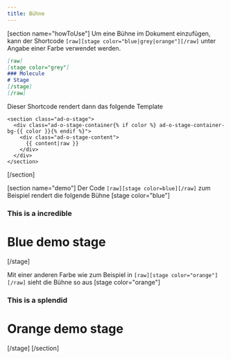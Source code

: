 ```yaml
---
title: Bühne
---
```

[section name="howToUse"]
Um eine Bühne im Dokument einzufügen, kann der Shortcode `[raw][stage color="blue|grey|orange"][/raw]` unter Angabe einer Farbe verwendet werden.
```markdown
[raw]
[stage color="grey"]
### Molecule
# Stage
[/stage]
[/raw]
```

Dieser Shortcode rendert dann das folgende Template
```twig
<section class="ad-o-stage">
  <div class="ad-o-stage-container{% if color %} ad-o-stage-container-bg-{{ color }}{% endif %}">
    <div class="ad-o-stage-content">
      {{ content|raw }}
    </div>
  </div>
</section>
```
[/section]

[section name="demo"]
Der Code `[raw][stage color=blue][/raw]` zum Beispiel rendert die folgende Bühne
[stage color="blue"]
### This is a incredible
# Blue demo stage
[/stage]

Mit einer anderen Farbe wie zum Beispiel in `[raw][stage color="orange"][/raw]` sieht die Bühne so aus
[stage color="orange"]
### This is a splendid
# Orange demo stage
[/stage]
[/section]
